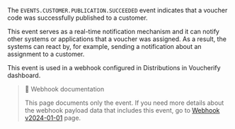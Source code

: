 The `EVENTS.CUSTOMER.PUBLICATION.SUCCEEDED` event indicates that a voucher code was successfully published to a customer.

This event serves as a real-time notification mechanism and it can notify other systems or applications that a voucher was assigned. As a result, the systems can react by, for example, sending a notification about an assignment to a customer.

This event is used in a webhook configured in Distributions in Voucherify dashboard.

> 📘 Webhook documentation
>
> This page documents only the event. If you need more details about the webhook payload data that includes this event, go to [Webhook v2024-01-01](ref:introduction-to-webhooks "Introduction to webhooks v2024-01-01") page.